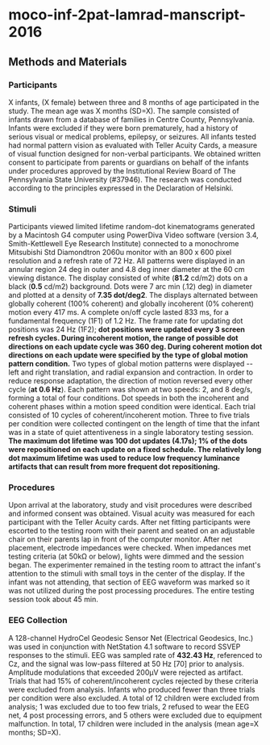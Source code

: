 # moco-inf-2pat-lamrad-manscript-2016


## Methods and Materials
### Participants
X infants, (X  female) between three and 8 months of age participated in the study. The mean age was X months (SD=X). The sample consisted of infants drawn from a database of families in Centre County, Pennsylvania. Infants were excluded if they were born prematurely, had a history of serious visual or medical problems, epilepsy, or seizures. All infants tested had normal pattern vision as evaluated with Teller Acuity Cards, a measure of visual function designed for non-verbal participants. We obtained written consent to participate from parents or guardians on behalf of the infants under procedures approved by the Institutional Review Board of The Pennsylvania State University (#37946). The research was conducted according to the principles expressed in the Declaration of Helsinki.

### Stimuli

Participants viewed limited lifetime random-dot kinematograms generated by a Macintosh G4 computer using PowerDiva Video software (version 3.4, Smith-Kettlewell Eye Research Institute) connected to a monochrome Mitsubishi Std Diamondtron 2060u monitor with an 800 x 600 pixel resolution and a refresh rate of 72 Hz. All patterns were displayed in an annular region 24 deg in outer and 4.8 deg inner diameter at the 60 cm viewing distance. The display consisted of white (**81.2** cd/m2) dots on a black (**0.5** cd/m2) background. Dots were 7 arc min (.12)  deg) in diameter and plotted at a density of **7.35 dot/deg2**. The displays alternated between globally coherent (100% coherent) and globally incoherent (0% coherent) motion every 417 ms. A complete on/off cycle lasted 833 ms, for a fundamental frequency (1F1) of 1.2 Hz. The frame rate for updating dot positions was 24 Hz (1F2); **dot positions were updated every 3 screen refresh cycles. During incoherent motion, the range of possible dot
directions on each update cycle was 360 deg. During coherent motion dot directions on each update were specified by the type of global motion pattern condition.** Two types of global motion patterns were displayed -- left and right translation, and radial expansion and contraction. In order to reduce response adaptation, the direction of motion reversed every other cycle (**at 0.6 Hz**). Each pattern was shown at two speeds: 2, and 8 deg/s, forming a total of four conditions. Dot speeds in both the incoherent and coherent phases within a motion speed condition were identical. Each trial consisted of 10 cycles of coherent/incoherent motion. Three to five trials per condition were collected contingent on the length of time that the infant was in a state of quiet attentiveness in a single laboratory testing session. **The maximum dot lifetime was 100 dot updates (4.17s); 1% of the dots were repositioned on each update on a fixed schedule. The relatively long dot maximum lifetime was used to reduce low frequency luminance artifacts that can result from more frequent dot repositioning.**


### Procedures  

Upon arrival at the laboratory, study and visit procedures were described and informed consent was obtained. Visual acuity was measured for each participant with the Teller Acuity cards. After net fitting participants were escorted to the testing room with their parent and seated on an adjustable chair on their parents lap in front of the computer monitor. After net placement, electrode impedances were checked. When impedances met testing criteria (at 50kΩ or below), lights were dimmed and the session began. The experimenter remained in the testing room to attract the infant's attention to the stimuli with small toys in the center of the display. If the infant was not attending, that section of EEG waveform was marked so it was not utilized during the post processing procedures. The entire testing session took about 45 min.  

### EEG Collection  

A 128-channel HydroCel Geodesic Sensor Net (Electrical Geodesics, Inc.) was used in conjunction with NetStation 4.1 software to record SSVEP responses to the stimuli. EEG was sampled rate of **432.43 Hz**, referenced to Cz, and the signal was low-pass filtered at 50 Hz [70] prior to analysis. Amplitude modulations that exceeded 200µV were rejected as artifact. Trials that had 15% of coherent/incoherent cycles rejected by these criteria were excluded from analysis. Infants who produced fewer than three trials per condition were also excluded. A total of 12 children were excluded from analysis; 1 was excluded due to too few trials, 2 refused to wear the EEG net, 4 post processing errors, and 5 others were excluded due to equipment malfunction. In total, 17 children were included in the analysis (mean age=X months; SD=X).
